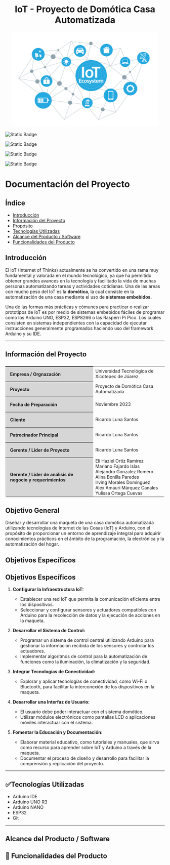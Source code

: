 <h1 align="center">IoT - Proyecto de Domótica Casa Automatizada</h1>

<p align="center"><img width="460" height="300" src="/images.png" alt="IoT Image"></p>

![Static Badge](https://img.shields.io/badge/licence-utxj-green?style=for-the-badge&link=http%3A%2F%2Fwww.utxicotepec.edu.mx)

![Static Badge](https://img.shields.io/badge/release%20date-diciembre%202023-blue?style=for-the-badge)

![Static Badge](https://img.shields.io/badge/status-en%20desarrollo-brown?style=for-the-badge)

![Static Badge](https://img.shields.io/badge/stable%20version-%20-orange?style=for-the-badge)

# Documentación del Proyecto

## Índice

- [Introducción](#Introducción)
- [Información del Proyecto](#Información)
- [Propósito](#Propósito)
- [Tecnologías Utilizadas](#Tecnologías)
- [Alcance del Producto / Software](#Alcance)
- [Funcionalidades del Producto](#Funcionalidades)

## Introducción

El IoT (Internet of Thinks) actualmente se ha convertido en una rama muy fundamental y valorada en el mundo tecnológico, ya que ha permitido obtener grandes avances en la tecnología y facilitado la vida de muchas personas automatizando tareas y actividades cotidianas. Una de las áreas con mucho peso del IoT es la **domótica**, la cual consiste en la automatización de una casa mediante el uso de **sistemas embebidos**. 

Una de las formas más prácticas y cómunes para practicar o realizar prototipos de IoT es por medio de sistemas embebidos fáciles de programar como los Arduino UNO, ESP32, ESP8266 o las Rasperri Pi Pico. Los cuales consisten en sistemas independientes con la capacidad de ejecutar instrucciones generalmente programados haciendo uso del framework Arduino y su IDE.
- - -

## Información del Proyecto
<table style="display:flex;align-items:center;justify-content:center;margin-bottom:20px;border-radius: 4px;">
    <tr>
        <th style="text-align: left;background-color:#d6d6d6;padding:15px;">Empresa / Orgnazación</th>
        <td>Universidad Tecnológica de Xicotepec de Júarez</td>
    </tr>
    <tr>
        <th style="text-align: left;background-color:#d6d6d6;padding:15px;">Proyecto</th>
        <td>Proyecto de Domótica Casa Automatizada</td>
    </tr>
    <tr>
        <th style="text-align: left;background-color:#d6d6d6;padding:15px;">Fecha de Preparación</th>
        <td>Noviembre 2023</td>
    </tr>
    <tr>
        <th style="text-align: left;background-color:#d6d6d6;padding:15px;">Cliente</th>
        <td>Ricardo Luna Santos</td>
    </tr>
    <tr>
        <th style="text-align: left;background-color:#d6d6d6;padding:15px;">Patrocinador Principal</th>
        <td>Ricardo Luna Santos</td>
    </tr>
    <tr>
        <th style="text-align: left;background-color:#d6d6d6;padding:15px;">Gerente / Líder de Proyecto</th>
        <td>Ricardo Luna Santos</td>
    </tr>
    <tr>
        <th style="text-align: left;background-color:#d6d6d6;padding:15px;">Gerente / Líder de análisis de negocio y requerimientos</th>
        <td>
        	Eli Haziel Ortiz Ramírez <br>
            Mariano Fajardo Islas <br>
            Alejandro Gonzalez Romero  <br>
            Alina Bonilla Paredes  <br>
            Irving Morales Dominguez  <br>
            Alex Amauri Márquez Canales  <br>
            Yulissa Ortega Cuevas
        </td>
    </tr>
</table>

## Objetivo General

Diseñar y desarrollar una maqueta de una casa domótica automatizada utilizando tecnologías de Internet de las Cosas (IoT) y Arduino, con el propósito de proporcionar un entorno de aprendizaje integral para adquirir conocimientos prácticos en el ámbito de la programación, la electrónica y la automatización del hogar.

## Objetivos Específicos
## Objetivos Específicos

1. **Configurar la Infraestructura IoT:**
   - Establecer una red IoT que permita la comunicación eficiente entre los dispositivos.
   - Seleccionar y configurar sensores y actuadores compatibles con Arduino para la recolección de datos y la ejecución de acciones en la maqueta.

2. **Desarrollar el Sistema de Control:**
   - Programar un sistema de control central utilizando Arduino para gestionar la información recibida de los sensores y controlar los actuadores.
   - Implementar algoritmos de control para la automatización de funciones como la iluminación, la climatización y la seguridad.

3. **Integrar Tecnologías de Conectividad:**
   - Explorar y aplicar tecnologías de conectividad, como Wi-Fi o Bluetooth, para facilitar la interconexión de los dispositivos en la maqueta.

4. **Desarrollar una Interfaz de Usuario:**
   - El usuario debe poder interactuar con el sistema domótico.
   - Utilizar módulos electrónicos como pantallas LCD o aplicaciones móviles interactuar con el sistema.

5. **Fomentar la Educación y Documentación:**
   - Elaborar material educativo, como tutoriales y manuales, que sirva como recurso para aprender sobre IoT y Arduino a través de la maqueta.
   - Documentar el proceso de diseño y desarrollo para facilitar la comprensión y replicación del proyecto.
_ _ _

## :white_check_mark:Tecnologías Utilizadas

- Arduino IDE
- Arduino UNO R3
- Arduino NANO
- ESP32
- Git
- - -

## Alcance del Producto / Software


## :hammer: Funcionalidades del Producto

